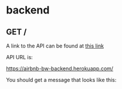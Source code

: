 # backend

 GET /
 ---------
 A link to the API can be found at [this link](https://airbnb-bw-backend.herokuapp.com/ "API Homepage") 

API URL is:

 https://airbnb-bw-backend.herokuapp.com/


 You should get a message that looks like this:

 [API-UP]: ./documentation/api-up.png "api up"